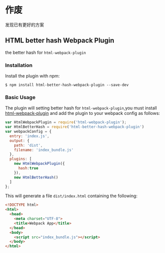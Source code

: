 # 作废
 发现已有更好的方案


## HTML better hash Webpack Plugin

the better hash for `html-webpack-plugin`

### Installation

  Install the plugin with npm:

  `$ npm install html-better-hash-webpack-plugin --save-dev`


### Basic Usage

The plugin will setting better hash for `html-webpack-plugin`,you must install [html-webpack-plugin](https://github.com/ampedandwired/html-webpack-plugin/) and add the plugin to your webpack
config as follows:

```javascript
var HtmlWebpackPlugin = require('html-webpack-plugin');
var HtmlBetterHash = require('html-better-hash-webpack-plugin')
var webpackConfig = {
  entry: 'index.js',
  output: {
    path: 'dist',
    filename: 'index_bundle.js'
  },
  plugins: [
    new HtmlWebpackPlugin({
      hash:true
    }),
    new HtmlBetterHash()
  ]
};
```
This will generate a file `dist/index.html` containing the following:

```html
<!DOCTYPE html>
<html>
  <head>
    <meta charset="UTF-8">
    <title>Webpack App</title>
  </head>
  <body>
    <script src="index_bundle.js"></script>
  </body>
</html>
```
